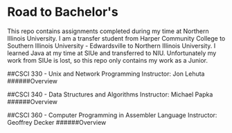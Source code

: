 # Road to Bachelor's
This repo contains assignments completed during my time at Northern Illinois University. I am a transfer student from Harper Community College to Southern Illinois University - Edwardsville to Northern Illinois University. I learned Java at my time at SIUe and transferred to NIU. Unfortunately my work from SIUe is lost, so this repo only contains my work as a Junior. 

##CSCI 330 - Unix and Network Programming
Instructor: Jon Lehuta
######Overview


##CSCI 340 - Data Structures and Algorithms
Instructor: Michael Papka
######Overview


##CSCI 360 - Computer Programming in Assembler Language
Instructor: Geoffrey Decker
######Overview

